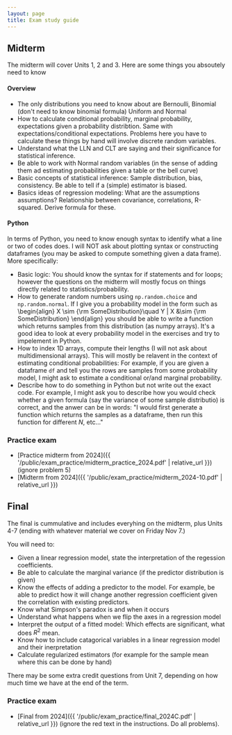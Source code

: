 ```yaml
---
layout: page
title: Exam study guide
---
```


## Midterm 

The midterm will cover Units 1, 2 and 3. Here are some things you absoutely need to know

#### Overview
- The only distributions you need to know about are Bernoulli, Binomial (don't need to know binomial formula) Uniform and Normal
- How to calculate conditional probability, marginal probability, expectations given a probability distribtion. Same with expectations/conditional expectations. Problems here you have to calculate these things by hand will involve discrete random variables.  
- Understand what the LLN and CLT are saying and their significance for statistical inference. 
- Be able to work with Normal random variables (in the sense of adding them ad estimating probabilities given a table or the bell curve)
- Basic concepts of statistical inference: Sample distribution, bias, consistency. Be able to tell if a (simple) estimator is biased. 
- Basics ideas of regression modeling: What are the assumptions assumptions? Relationship between covariance, correlations, R-squared. Derive formula for these. 

#### Python
In terms of Python, you need to know enough syntax to identify what a line or two of codes does. I will NOT ask about plotting syntax or constructing dataframes (you may be asked to compute something given a data frame).  More specifically: 
  - Basic logic: You should know the syntax for if statements and for loops; however the questions on the midterm will mostly focus on things directly related to statistics/probability.  
  - How to generate random numbers using ``np.random.choice`` and ``np.random.normal``. If I give you a probability model in the form such as 
  \begin{align}
  X \sim {\rm SomeDistribution}\quad Y | X &\sim {\rm SomeDistribution}
  \end{align} you should be able to write a function which returns samples from this distribution (as numpy arrays). It's a good idea to look at every probability model in the exercises and try to impelement in Python.  
  - How to index 1D arrays, compute their lengths (I will not ask about multidimensional arrays). This will mostly be relavent in the context of estimating conditional probabilities: For example, if you are given a dataframe ``df`` and tell you the rows are samples from some probability model, I might ask to estimate a conditional or/and marginal probability. 
  - Describe how to do something in Python but not write out the exact code. For example, I might ask you to describe how you would check whether a given formula (say the variance of some sample distributio) is correct, and the anwer can be in words: "I would first generate a function which returns the samples as a dataframe, then run this function for different $N$, etc..."

### Practice exam
- [Practice midterm from 2024]({{ '/public/exam_practice/midterm_practice_2024.pdf' | relative_url }}) (ignore problem 5)
- [Midterm from 2024]({{ '/public/exam_practice/midterm_2024-10.pdf' | relative_url }})


## Final 

The final is cummulative and includes everyhing on the midterm, plus Units 4-7 (ending with whatever material we cover on Friday Nov 7.)  

You will need to: 

- Given a linear regression model, state the interpretation of the regession coefficients. 
- Be able to calculate the marginal variance (if the predictor distribution is given)
- Know the effects of adding a predictor to the model. For example, be able to predict how it will change another regression coefficient given the correlation with existing predictors. 
- Know what Simpson's paradox is and when it occurs
- Understand what happens when we flip the axes in a regression model
- Interpret the output of a fitted model: Which effects are significant, what does $R^2$ mean. 
- Know how to include catagorical variables in a linear regression model and their inerpretation
- Calculate regularized estimators (for example for the sample mean where this can be done by hand)
  
There may be some extra credit questions from Unit 7, depending on how much time we have at the end of the term.

### Practice exam
- [Final from 2024]({{ '/public/exam_practice/final_2024C.pdf' | relative_url }}) (ignore the red text in the instructions. Do all problems).